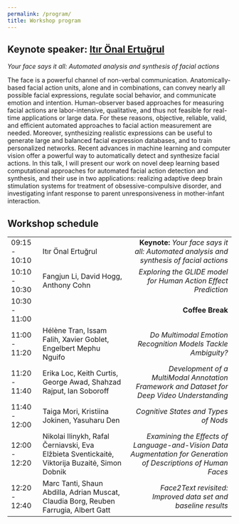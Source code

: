 ```yaml
---
permalink: /program/
title: Workshop program
---
```



## Keynote speaker: [Itır Önal Ertuğrul](https://itironal.github.io/)
*Your face says it all: Automated analysis and synthesis of facial actions*

The face is a powerful channel of non-verbal communication. Anatomically-based facial action units, alone and in combinations, can convey nearly all possible facial expressions, regulate social behavior, and communicate emotion and intention. Human-observer based approaches for measuring facial actions are labor-intensive, qualitative, and thus not feasible for real-time applications or large data. For these reasons, objective, reliable, valid, and efficient automated approaches to facial action measurement are needed. Moreover, synthesizing realistic expressions can be useful to generate large and balanced facial expression databases, and to train personalized networks. Recent advances in machine learning and computer vision offer a powerful way to automatically detect and synthesize facial actions. In this talk, I will present our work on novel deep learning based computational approaches for automated facial action detection and synthesis, and their use in two applications: realizing adaptive deep brain stimulation systems for treatment of obsessive-compulsive disorder, and investigating infant response to parent unresponsiveness in mother-infant interaction.

## Workshop schedule
|      |      |      |
| :--- | :--- | ---: |
| 09:15 - 10:10  | Itır Önal Ertuğrul | **Keynote:** *Your face says it all: Automated analysis and synthesis of facial actions* |
| 10:10 - 10:30  | Fangjun Li, David Hogg, Anthony Cohn | *Exploring the GLIDE model for Human Action Effect Prediction* |
| 10:30 - 11:00  | | **Coffee Break** |
| 11:00 - 11:20  | Hélène Tran, Issam Falih, Xavier Goblet, Engelbert Mephu Nguifo | *Do Multimodal Emotion Recognition Models Tackle Ambiguity?*|
| 11:20 - 11:40  | Erika Loc, Keith Curtis, George Awad, Shahzad Rajput, Ian Soboroff | *Development of a MultiModal Annotation Framework and Dataset for Deep Video Understanding* |
| 11:40 - 12:00  | Taiga Mori, Kristiina Jokinen, Yasuharu Den | *Cognitive States and Types of Nods* |
| 12:00 - 12:20  | Nikolai Ilinykh, Rafal Černiavski, Eva Elžbieta Sventickaitė, Viktorija Buzaitė, Simon Dobnik | *Examining the Effects of Language-and-Vision Data Augmentation for Generation of Descriptions of Human Faces* |
| 12:20 - 12:40  | Marc Tanti, Shaun Abdilla, Adrian Muscat, Claudia Borg, Reuben Farrugia, Albert Gatt | *Face2Text revisited: Improved data set and baseline results* |


